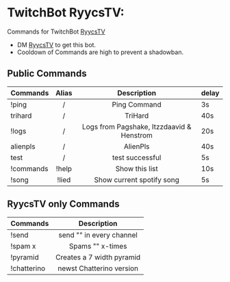 # TwitchBot RyycsTV:

Commands for TwitchBot [RyycsTV](https://www.twitch.tv/ryycstv)

* DM [RyycsTV](https://www.twitch.tv/ryycstv) to get this bot.
* Cooldown of Commands are high to prevent a shadowban.

## Public Commands

| Commands | Alias | Description | delay |
|----------|:-----:|:-----------:|:------|
|!ping     |/      |Ping Command |3s     |
|trihard   |/      |TriHard      |40s    |
|!logs     |/      |Logs from Pagshake, Itzzdaavid & Henstrom |20s     |
|alienpls  |/      |AlienPls     |40s    |
|test      |/      |test successful|5s   |
|!commands |!help  |Show this list|10s   |
|!song     |!lied  |Show current spotify song|5s   |

## RyycsTV only Commands

| Commands | Description |
|----------|:-----------:|
|!send <word> |send "<word>" in every channel  |
|!spam x <word> |Spams "<word>" x-times  |
|!pyramid       |Creates a 7 width <emote> pyramid  |
|!chatterino |newst Chatterino version  |
